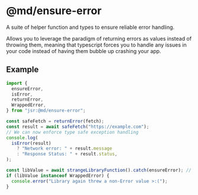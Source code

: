 # @md/ensure-error

A suite of helper function and types to ensure reliable error handling.

Allows you to leverage the paradigm of returning errors as values instead of
throwing them, meaning that typescript forces you to handle any issues in your
code instead of having them bubble up crashing your app.

## Example

```ts
import {
  ensureError,
  isError,
  returnError,
  WrappedError,
} from "jsr:@md/ensure-error";

const safeFetch = returnError(fetch);
const result = await safeFetch("https://example.com");
// We can now enforce type safe exception handling
console.log(
  isError(result)
    ? "Network error: " + result.message
    : "Response Status: " + result.status,
);

const libValue = await strangeLibraryFunction().catch(ensureError); // This lib throws non-error values
if (libValue instanceof WrappedError) {
  console.error("Library again threw a non-Error value >:(");
}
```

